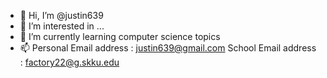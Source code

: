 - 👋 Hi, I’m @justin639
- 👀 I’m interested in ...
- 🌱 I’m currently learning computer science topics
- 📫 Personal Email address : justin639@gmail.com
     School Email address : factory22@g.skku.edu

<!---
justin639/justin639 is a ✨ special ✨ repository because its `README.md` (this file) appears on your GitHub profile.
You can click the Preview link to take a look at your changes.
--->
